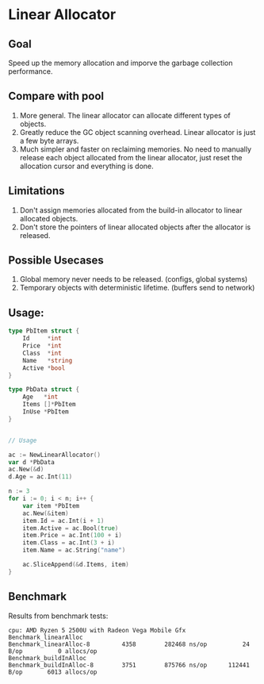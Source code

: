 
# Linear Allocator

## Goal
Speed up the memory allocation and imporve the garbage collection performance.

## Compare with pool
1. More general. The linear allocator can allocate different types of objects.
2. Greatly reduce the GC object scanning overhead. Linear allocator is just a few byte arrays. 
3. Much simpler and faster on reclaiming memories. No need to manually release each object allocated from the linear allocator, just reset the allocation cursor and everything is done.

## Limitations
1. Don't assign memories allocated from the build-in allocator to linear allocated objects.
2. Don't store the pointers of linear allocated objects after the allocator is released.


## Possible Usecases
1. Global memory never needs to be released. (configs, global systems)
2. Temporary objects with deterministic lifetime. (buffers send to network)



## Usage:

```go
type PbItem struct {
	Id     *int
	Price  *int
	Class  *int
	Name   *string
	Active *bool
}

type PbData struct {
	Age   *int
	Items []*PbItem
	InUse *PbItem
}


// Usage

ac := NewLinearAllocator()
var d *PbData
ac.New(&d)
d.Age = ac.Int(11)

n := 3
for i := 0; i < n; i++ {
	var item *PbItem
	ac.New(&item)
	item.Id = ac.Int(i + 1)
	item.Active = ac.Bool(true)
	item.Price = ac.Int(100 + i)
	item.Class = ac.Int(3 + i)
	item.Name = ac.String("name")

	ac.SliceAppend(&d.Items, item)
}

```

## Benchmark
Results from benchmark tests:
``` 
cpu: AMD Ryzen 5 2500U with Radeon Vega Mobile Gfx  
Benchmark_linearAlloc
Benchmark_linearAlloc-8    	    4358	    282468 ns/op	      24 B/op	       0 allocs/op
Benchmark_buildInAlloc
Benchmark_buildInAlloc-8   	    3751	    875766 ns/op	  112441 B/op	    6013 allocs/op
```

